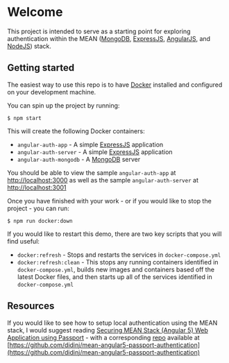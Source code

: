 # Welcome

This project is intended to serve as a starting point for exploring authentication within the MEAN ([MongoDB](https://www.mongodb.com), [ExpressJS](https://expressjs.com), [AngularJS](https://angular.io), and [NodeJS](https://nodejs.org/en/)) stack.

## Getting started

The easiest way to use this repo is to have [Docker](https://www.docker.com) installed and configured on your development machine.

You can spin up the project by running:

    $ npm start

This will create the following Docker containers:

+ `angular-auth-app` - A simple [ExpressJS](https://expressjs.com) application
+ `angular-auth-server` - A simple [ExpressJS](https://expressjs.com) application
+ `angular-auth-mongodb` - A [MongoDB](https://www.mongodb.com) server

You should be able to view the sample `angular-auth-app` at [http://localhost:3000](http://localhost:3000) as well as the sample `angular-auth-server` at [http://localhost:3001](http://localhost:3001)

Once you have finished with your work - or if you would like to stop the project - you can run:

    $ npm run docker:down

If you would like to restart this demo, there are two key scripts that you will find useful:

+ `docker:refresh` - Stops and restarts the services in `docker-compose.yml`
+ `docker:refresh:clean` - This stops any running containers identified in `docker-compose.yml`, builds new images and containers based off the latest Docker files, and then starts up all of the services identified in `docker-compose.yml`

## Resources

If you would like to see how to setup local authentication using the MEAN stack, I would suggest reading
[Securing MEAN Stack (Angular 5) Web Application using Passport](https://www.djamware.com/post/5a878b3c80aca7059c142979/securing-mean-stack-angular-5-web-application-using-passport) - with a corresponding [repo](https://github.com/didinj/mean-angular5-passport-authentication) available at [https://github.com/didinj/mean-angular5-passport-authentication](https://github.com/didinj/mean-angular5-passport-authentication)
